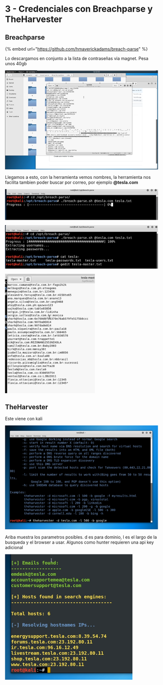 # 3 - Credenciales con Breachparse y TheHarvester

## **Breachparse**

{% embed url="https://github.com/hmaverickadams/breach-parse" %}

Lo descargamos en conjunto a la lista de contraseñas via magnet. Pesa unos 40gb 

![](../../../.gitbook/assets/imagen%20%28153%29.png)

Llegamos a esto, con la herramienta vemos nombres, la herramienta nos facilita tambien poder buscar por correo, por ejemplo **@tesla.com**

![](../../../.gitbook/assets/imagen%20%28150%29.png)

![](../../../.gitbook/assets/imagen%20%28162%29.png)

![](../../../.gitbook/assets/imagen%20%28158%29.png)



## TheHarvester

Este viene con kali

![](../../../.gitbook/assets/imagen%20%28142%29.png)

Ariba muestra los parametros posibles. d es para dominio,  l es el largo de la busqueda y el browser a usar. Algunos como hunter requieren una api key adicional

![](../../../.gitbook/assets/imagen%20%28157%29.png)





